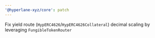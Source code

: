 ```yaml
---
'@hyperlane-xyz/core': patch
---
```


Fix yield route (`HypERC4626`/`HypERC4626Collateral`) decimal scaling by leveraging `FungibleTokenRouter`
